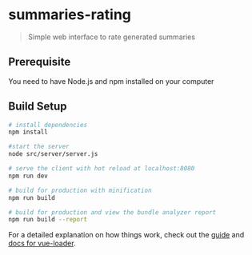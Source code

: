 # summaries-rating
> Simple web interface to rate generated summaries

## Prerequisite
You need to have Node.js and npm installed on your computer

## Build Setup

``` bash
# install dependencies
npm install

#start the server
node src/server/server.js

# serve the client with hot reload at localhost:8080
npm run dev

# build for production with minification
npm run build

# build for production and view the bundle analyzer report
npm run build --report
```

For a detailed explanation on how things work, check out the [guide](http://vuejs-templates.github.io/webpack/) and [docs for vue-loader](http://vuejs.github.io/vue-loader).
